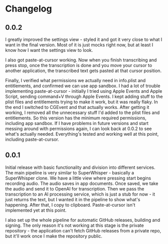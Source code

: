 # Changelog

## 0.0.2

I greatly improved the settings view - styled it and got it very close to what I want in the final version. Most of it is just mocks right now, but at least I know how I want the settings view to look.

I also got paste-at-cursor working. Now when you finish transcribing and press stop, once the transcription is done and you move your cursor to another application, the transcribed text gets pasted at that cursor position.

Finally, I verified what permissions we actually need in info.plist and entitlements, and confirmed we can use app sandbox. I had a lot of trouble implementing paste-at-cursor - initially I tried using Apple Events and Apple Script, sending command+V through Apple Events. I kept adding stuff to the plist files and entitlements trying to make it work, but it was really flaky. In the end I switched to CGEvent and that actually works. After getting it working, I removed all the unnecessary stuff I'd added to the plist files and entitlements. So this version has the minimum required permissions, including app sandbox. If I have problems in future versions and start messing around with permissions again, I can look back at 0.0.2 to see what's actually needed. Everything's tested and working well at this point, including paste-at-cursor.

## 0.0.1

Initial release with basic functionality and division into different services. The main pipeline is very similar to SuperWhisper - basically a SuperWhisper clone. We have a little view where pressing start begins recording audio. The audio saves in app documents. Once saved, we take the audio and send it to OpenAI for transcription. Then we pass the transcription to an AI processing service, which is just a stub for now - it just returns the text, but I wanted it in the pipeline to show what's happening. After that, I copy to clipboard. Paste-at-cursor isn't implemented yet at this point.

I also set up the whole pipeline for automatic GitHub releases, building and signing. The only reason it's not working at this stage is the private repository - the application can't fetch GitHub releases from a private repo, but it'll work once I make the repository public.